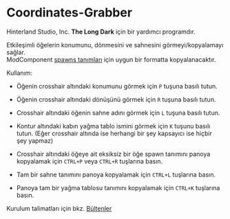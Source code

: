 # Coordinates-Grabber


Hinterland Studio, Inc. **The Long Dark** için bir yardımcı programdır.

Etkileşimli öğelerin konumunu, dönmesini ve sahnesini görmeyi/kopyalamayı sağlar.<br/>
ModComponent [spawns tanımları](https://github.com/WulfMarius/ModComponent/wiki/Gear-Spawns) için uygun bir formatta kopyalanacaktır.

Kullanım:
* Öğenin crosshair altındaki konumunu görmek için `P` tuşuna basılı tutun.
* Öğenin crosshair altındaki dönüşünü görmek için `R` tuşuna basılı tutun.
* Crosshair altındaki öğenin sahne adını görmek için `L` tuşuna basılı tutun.
* Kontur altındaki kabın yağma tablo ismini görmek için `K` tuşunu basılı tutun. (Eğer crosshair altında ise herhangi bir şey kapsayıcı ise hiçbir şey yapmaz)

* Crosshair altındaki öğeye ait eksiksiz bir öğe spawn tanımını panoya kopyalamak için  `CTRL+P` veya `CTRL+R` tuşlarına basın.
* Tam bir sahne tanımını panoya kopyalamak için `CTRL+L` tuşlarına basın.
* Panoya tam bir yağma tablosu tanımını kopyalamak için `CTRL+K` tuşlarına basın.


Kurulum talimatları için bkz. [Bültenler](https://github.com/WulfMarius/Coordinates-Grabber/releases/latest)
